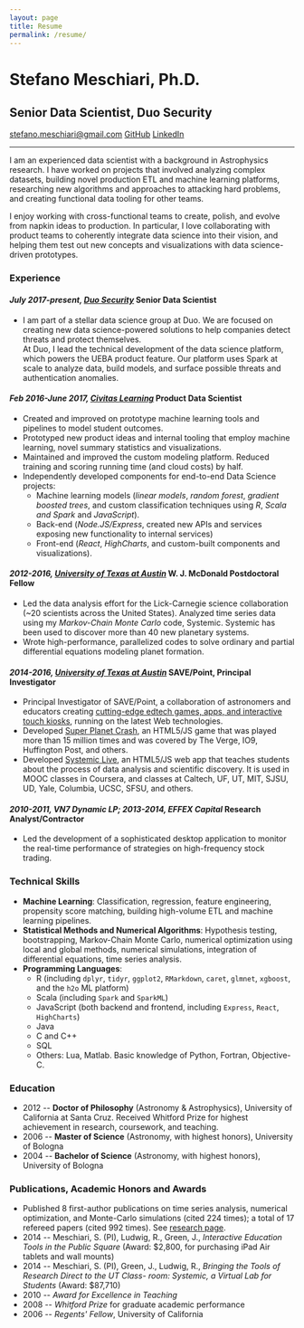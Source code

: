 ```yaml
---
layout: page
title: Resume 
permalink: /resume/
---
```

<div class="float-right">
<!--
Downloadable resume coming back soon!
<a class="more" href="/meschiari_resume.pdf">Download PDF</a>
-->
</div>


<h1 class="name">Stefano Meschiari, Ph.D.</h1>
<h2 class="subtitle">Senior Data Scientist, Duo Security</h2>
<div class="links">
<a href="mailto:stefano.meschiari@gmail.com"><i class="mail outline icon"></i> stefano.meschiari@gmail.com</a>
<a href="https://github.com/stefano-meschiari"><i class="github icon"></i> GitHub</a>
<a href="https://www.linkedin.com/in/stefano-meschiari-46966242/"><i class="linkedin icon"></i> LinkedIn</a>
</div>
<hr>

I am an experienced data scientist with a background in Astrophysics research. I have worked on projects that involved analyzing complex datasets, building novel production ETL and machine learning platforms, researching new algorithms and approaches to attacking hard problems, and creating functional data tooling for other teams.

I enjoy working with cross-functional teams to create, polish, and evolve from napkin ideas to production. In particular, I love collaborating with product teams to coherently integrate data science into their vision, and helping them test out new concepts and visualizations with data science-driven prototypes.

### Experience

#### *July 2017-present, [Duo Security](https://duo.com/labs)* Senior Data Scientist
* I am part of a stellar data science group at Duo. We are focused on creating new data science-powered solutions to help companies detect threats and protect themselves. <br>At Duo, I lead the technical development of the data science platform, which powers the UEBA product feature. Our platform uses Spark at scale to analyze data, build models, and surface possible threats and authentication anomalies.

#### *Feb 2016-June 2017, [Civitas Learning](https://www.civitaslearning.com)* Product Data Scientist 
* Created and improved on prototype machine learning tools and pipelines to model student outcomes. 
* Prototyped new product ideas and internal tooling that employ machine learning, novel summary statistics and visualizations.
* Maintained and improved the custom modeling platform. Reduced training and scoring running time (and cloud costs) by half.
* Independently developed components for end-to-end Data Science projects:
  * Machine learning models (*linear models*, *random forest*, *gradient boosted trees*, and custom classification techniques using *R*, *Scala and Spark* and *JavaScript*). 
  * Back-end (*Node.JS/Express*, created new APIs and services exposing new functionality to internal services)
  * Front-end (*React*, *HighCharts*, and custom-built components and visualizations).

#### *2012-2016, [University of Texas at Austin](https://as.utexas.edu)* W. J. McDonald Postdoctoral Fellow
* Led the data analysis effort for the Lick-Carnegie science collaboration (~20 scientists across the United States). Analyzed time series data using my *Markov-Chain Monte Carlo* code, Systemic. Systemic has been used to discover more than 40 new planetary systems.
* Wrote high-performance, parallelized codes to solve ordinary and partial differential equations modeling planet formation.

#### *2014-2016, [University of Texas at Austin](https://as.utexas.edu)* SAVE/Point, Principal Investigator ####
* Principal Investigator of SAVE/Point, a collaboration of astronomers and educators creating [cutting-edge edtech games, apps, and interactive touch kiosks](http://save-point.github.io), running on the latest Web technologies. 
* Developed [Super Planet Crash](/projects#spc), an HTML5/JS game that was played more than 15 million times and was covered by The Verge, IO9, Huffington Post, and others.
* Developed [Systemic Live](/projects#systemic), an HTML5/JS web app that teaches students about the process of data analysis and scientific discovery. It is used in MOOC classes in Coursera, and classes at Caltech, UF, UT, MIT, SJSU, UD, Yale, Columbia, UCSC, SFSU, and others.

#### *2010-2011, VN7 Dynamic LP; 2013-2014, EFFEX Capital* Research Analyst/Contractor
* Led the development of a sophisticated desktop application to monitor the real-time performance of strategies on high-frequency stock trading.

### Technical Skills
* **Machine Learning**: Classification, regression, feature engineering, propensity score matching, building high-volume ETL and machine learning pipelines.
* **Statistical Methods and Numerical Algorithms**: Hypothesis testing, bootstrapping, Markov-Chain Monte Carlo, numerical optimization using local and global methods, numerical simulations, integration of differential equations, time series analysis.
* **Programming Languages**: 
  * R (including `dplyr`, `tidyr`, `ggplot2`, `RMarkdown`, `caret`, `glmnet`, `xgboost`, and the `h2o` ML platform)
  * Scala (including `Spark` and `SparkML`)  
  * JavaScript (both backend and frontend, including `Express`, `React`, `HighCharts`)
  * Java
  * C and C++
  * SQL
  * Others: Lua, Matlab. Basic knowledge of Python, Fortran, Objective-C.

### Education
* 2012 -- **Doctor of Philosophy** (Astronomy & Astrophysics), University of California at Santa Cruz. Received Whitford Prize for highest achievement in research, coursework, and teaching.
* 2006 -- **Master of Science** (Astronomy, with highest honors), University of Bologna
* 2004 -- **Bachelor of Science** (Astronomy, with highest honors), University of Bologna

### Publications, Academic Honors and Awards
* Published 8 first-author publications on time series analysis, numerical optimization, and Monte-Carlo simulations  (cited 224 times); a total of 17 refereed papers (cited 992 times). See [research page](/research).
* 2014 -- Meschiari, S. (PI), Ludwig, R., Green, J., *Interactive Education Tools in the Public Square* (Award: $2,800, for purchasing iPad Air tablets and wall mounts)
* 2014 -- Meschiari, S. (PI), Green, J., Ludwig, R., *Bringing the Tools of Research Direct to the UT Class- room: Systemic, a Virtual Lab for Students* (Award: $87,710)
* 2010 -- *Award for Excellence in Teaching*
* 2008 -- *Whitford Prize* for graduate academic performance
* 2006 -- *Regents' Fellow*, University of California
